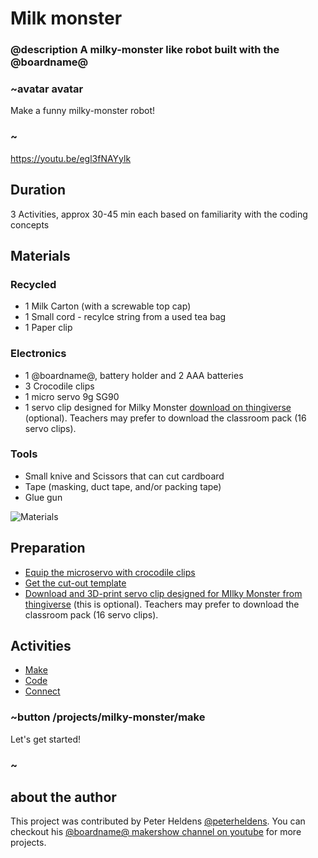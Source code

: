 
# Milk monster

### @description A milky-monster like robot built with the @boardname@

### ~avatar avatar

Make a funny milky-monster robot!

### ~

https://youtu.be/egl3fNAYylk

## Duration

3 Activities, approx 30-45 min each based on familiarity with the coding concepts

## Materials

### Recycled

* 1 Milk Carton (with a screwable top cap)
* 1 Small cord - recylce string from a used tea bag 
* 1 Paper clip

### Electronics

* 1 @boardname@, battery holder and 2 AAA batteries
* 3 Crocodile clips
* 1 micro servo 9g SG90
* 1 servo clip designed for Milky Monster [download on thingiverse](http://www.thingiverse.com/thing:2185971) (optional). Teachers may prefer to download the classroom pack (16 servo clips).

### Tools

* Small knive and  Scissors that can cut cardboard
* Tape (masking, duct tape, and/or packing tape)
* Glue gun

![Materials](/static/mb/projects/milky-monster/materials.jpg)

## Preparation

* [Equip the microservo with crocodile clips](/device/servo)
* [Get the cut-out template](/static/mb/projects/milky-monster/template.pdf)
* [Download and 3D-print servo clip designed for MIlky Monster from thingiverse](http://www.thingiverse.com/thing:2185971) (this is optional). Teachers may prefer to download the classroom pack (16 servo clips).

## Activities

* [Make](/projects/milky-monster/make)  
* [Code](/projects/milky-monster/code)  
* [Connect](/projects/milky-monster/connect)  

### ~button /projects/milky-monster/make

Let's get started!

### ~

## about the author
This project was contributed by Peter Heldens [@peterheldens](https://twitter.com/peterheldens). You can checkout his [@boardname@ makershow channel on youtube](http://aka.ms/microbit-makershow) for more projects.